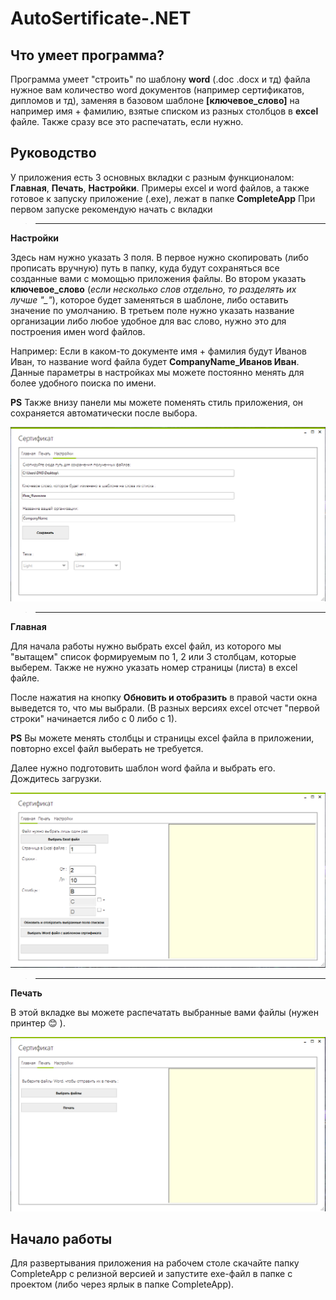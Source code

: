 # AutoSertificate-.NET
## Что умеет программа?
Программа умеет "строить" по шаблону **word** (.doc .docx и тд) файла нужное вам количество word документов (например сертификатов, дипломов и тд), заменяя в базовом шаблоне **[ключевое_слово]** на например имя + фамилию, взятые списком из разных столбцов в **excel** файле. Также сразу все это распечатать, если нужно.


## Руководство
У приложения есть 3 основных вкладки с разным функционалом: **Главная**, **Печать**, **Настройки**.
Примеры excel и word файлов, а также готовое к запуску приложение (.exe), лежат в папке **CompleteApp**
При первом запуске рекомендую начать с вкладки

>______________________________________________

**Настройки**
 
Здесь нам нужно указать 3 поля.
В первое нужно скопировать (либо прописать вручную) путь в папку, куда будут сохраняться все созданные вами с момощью приложения файлы.
Во втором указать **ключевое_слово** (*если несколько слов отдельно, то разделять их лучше "_"*), которое будет заменяться в шаблоне, либо оставить значение по умолчанию.
В третьем поле нужно указать название организации либо любое удобное для вас слово, нужно это для построения имен word файлов.


Например: Если в каком-то документе имя + фамилия будут Иванов Иван, то название word файла будет **CompanyName_Иванов Иван**.
Данные параметры в настройках мы можете постоянно менять для более удобного поиска по имени.

 **PS** Также внизу панели мы можете поменять стиль приложения, он сохраняется автоматически после выбора.
 
![](https://github.com/AntonNikolaevmyname/AutoSertificate-.NET/blob/master/Images/settings.PNG)

>______________________________________________
**Главная**
 
 Для начала работы нужно выбрать excel файл, из которого мы "вытащем" список формируемым по 1, 2 или 3 столбцам, которые выберем. Также не нужно указать номер страницы (листа) в excel файле.
 
 После нажатия на кнопку **Обновить и отобразить** в правой части окна выведется то, что мы выбрали. (В разных версиях excel отсчет "первой строки" начинается либо с 0 либо с 1). 
 
 **PS** Вы можете менять столбцы и страницы excel файла в приложении, повторно excel файл выберать не требуется.
 
 Далее нужно подготовить шаблон word файла и выбрать его. Дождитесь загрузки.
 
 ![](https://github.com/AntonNikolaevmyname/AutoSertificate-.NET/blob/master/Images/main.PNG)
 
 >______________________________________________
  **Печать**
  
  В этой вкладке вы можете распечатать выбранные вами файлы (нужен принтер :blush: ).
  
  ![](https://github.com/AntonNikolaevmyname/AutoSertificate-.NET/blob/master/Images/paint.PNG)
  
## Начало работы
Для развертывания приложения на рабочем столе скачайте папку CompleteApp с релизной версией и запустите exe-файл в папке с проектом (либо через ярлык в папке CompleteApp).

